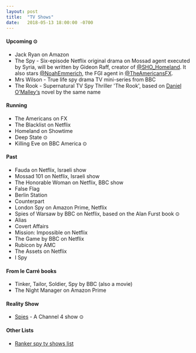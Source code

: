 ```yaml
---
layout: post
title:  "TV Shows"
date:   2018-05-13 18:00:00 -0700
---
```


#### Upcoming ⊙
* Jack Ryan on Amazon
* The Spy - Six-episode Netflix original drama on Mossad agent executed by Syria, will be written by Gideon Raff, creator of [@SHO_Homeland](https://twitter.com/SHO_Homeland). It also stars [@NoahEmmerich](https://twitter.com/NoahEmmerich), the FGI agent in [@TheAmericansFX](https://twitter.com/TheAmericansFX).
* Mrs Wilson - True life spy drama TV mini-series from BBC
* The Rook - Supernatural TV Spy Thriller 'The Rook', based on [Daniel O’Malley‘s](https://twitter.com/DenimAlley) novel by the same name

#### Running
* The Americans on FX
* The Blacklist on Netflix
* Homeland on Showtime
* Deep State ⊙
* Killing Eve on BBC America ⊙

#### Past
* Fauda on Netflix, Israeli show
* Mossad 101 on Netflix, Israeli show
* The Honorable Woman on Netflix, BBC show
* False Flag
* Berlin Station
* Counterpart
* London Spy on Amazon Prime, Netflix
* Spies of Warsaw by BBC on Netflix, based on the Alan Furst book ⊙
* Alias
* Covert Affairs
* Mission: Impossible on Netflix
* The Game by BBC on Netflix
* Rubicon by AMC
* The Assets on Netflix
* I Spy

#### From le Carré books
* Tinker, Tailor, Soldier, Spy by BBC (also a movie)
* The Night Manager on Amazon Prime

#### Reality Show
* [Spies](http://www.channel4.com/programmes/spies) - A Channel 4 show ⊙

#### Other Lists
* [Ranker spy tv shows list](http://www.ranker.com/list/spy-tv-shows-and-series/reference)
